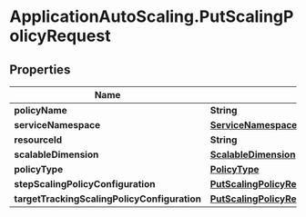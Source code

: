 # ApplicationAutoScaling.PutScalingPolicyRequest

## Properties

Name | Type | Description | Notes
------------ | ------------- | ------------- | -------------
**policyName** | **String** |  | 
**serviceNamespace** | [**ServiceNamespace**](ServiceNamespace.md) |  | 
**resourceId** | **String** |  | 
**scalableDimension** | [**ScalableDimension**](ScalableDimension.md) |  | 
**policyType** | [**PolicyType**](PolicyType.md) |  | [optional] 
**stepScalingPolicyConfiguration** | [**PutScalingPolicyRequestStepScalingPolicyConfiguration**](PutScalingPolicyRequestStepScalingPolicyConfiguration.md) |  | [optional] 
**targetTrackingScalingPolicyConfiguration** | [**PutScalingPolicyRequestTargetTrackingScalingPolicyConfiguration**](PutScalingPolicyRequestTargetTrackingScalingPolicyConfiguration.md) |  | [optional] 


